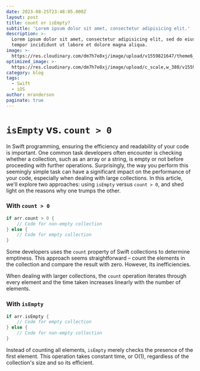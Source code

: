 ```yaml
---
date: 2023-08-25T23:48:05.000Z
layout: post
title: count or isEmpty?
subtitle: 'Lorem ipsum dolor sit amet, consectetur adipisicing elit.'
description: >-
  Lorem ipsum dolor sit amet, consectetur adipisicing elit, sed do eiusmod
  tempor incididunt ut labore et dolore magna aliqua.
image: >-
  https://res.cloudinary.com/dm7h7e8xj/image/upload/v1559821647/theme6_qeeojf.jpg
optimized_image: >-
  https://res.cloudinary.com/dm7h7e8xj/image/upload/c_scale,w_380/v1559821647/theme6_qeeojf.jpg
category: blog
tags:
  - Swift
  - iOS
author: mranderson
paginate: true
---
```


# `isEmpty` vs. `count > 0`

In Swift programming, ensuring the efficiency and readability of your code is important. One common task developers often encounter is checking whether a collection, such as an array or a string, is empty or not before proceeding with further operations. Surprisingly, the way you perform this seemingly simple task can have a significant impact on the performance of your code, especially when dealing with large collections. In this article, we'll explore two approaches: using `isEmpty` versus `count > 0`, and shed light on the reasons why one trumps the other.

### With `count > 0`

```swift
if arr.count > 0 {
    // Code for non-empty collection
} else {
    // Code for empty collection
}
```

Some developers uses the `count` property of Swift collections to determine emptiness. This approach seems straightforward – count the elements in the collection and compare the result with zero. However, Its inefficiencies.

When dealing with larger collections, the `count` operation iterates through every element and the time taken increases linearly with the number of elements.



### With `isEmpty`

```swift
if arr.isEmpty {
    // Code for empty collection
} else {
    // Code for non-empty collection
}
```

Instead of counting all elements, `isEmpty` merely checks the presence of the first element. This operation takes constant time, or O(1), regardless of the collection's size and so its efficient.

